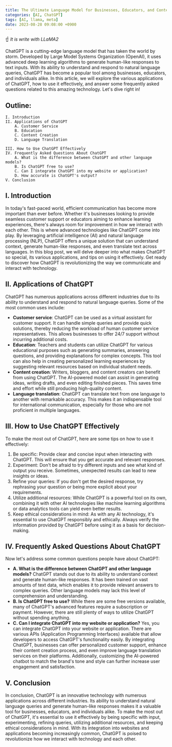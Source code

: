 ```yaml
---
title: The Ultimate Language Model for Businesses, Educators, and Content Creators | ChatGPT
categories: [AI, ChatGPT]
tags: [AI, llama, meta]
date: 2023-08-28 09:08:00 +0900
---
```

☝ _It is write with LLaMA2_

ChatGPT is a cutting-edge language model that has taken the world by storm. Developed by Large Model Systems Organization (OpenAI), it uses advanced deep learning algorithms to generate human-like responses to text inputs. With its ability to understand and respond to natural language queries, ChatGPT has become a popular tool among businesses, educators, and individuals alike. In this article, we will explore the various applications of ChatGPT, how to use it effectively, and answer some frequently asked questions related to this amazing technology. Let's dive right in!

Outline:
--------
```
I. Introduction
II. Applications of ChatGPT
    A. Customer Service
    B. Education
    C. Content Creation
    D. Language Translation

III. How to Use ChatGPT Effectively
IV. Frequently Asked Questions About ChatGPT
    A. What is the difference between ChatGPT and other language models?
    B. Is ChatGPT free to use?
    C. Can I integrate ChatGPT into my website or application?
    D. How accurate is ChatGPT's output?
V. Conclusion
```
I. Introduction
---------------

In today's fast-paced world, efficient communication has become more important than ever before. Whether it's businesses looking to provide seamless customer support or educators aiming to enhance learning experiences, there's always room for improvement in how we interact with each other. This is where advanced technologies like ChatGPT come into play. By leveraging artificial intelligence (AI) and natural language processing (NLP), ChatGPT offers a unique solution that can understand context, generate human-like responses, and even translate text across languages. In this blog post, we will delve deeper into what makes ChatGPT so special, its various applications, and tips on using it effectively. Get ready to discover how ChatGPT is revolutionizing the way we communicate and interact with technology.

II. Applications of ChatGPT
---------------------------
ChatGPT has numerous applications across different industries due to its ability to understand and respond to natural language queries. Some of the most common uses include:

* **Customer service**: ChatGPT can be used as a virtual assistant for customer support. It can handle simple queries and provide quick solutions, thereby reducing the workload of human customer service representatives. This allows businesses to offer 24/7 support without incurring additional costs.
* **Education**: Teachers and students can utilize ChatGPT for various educational purposes such as generating summaries, answering questions, and providing explanations for complex concepts. This tool can also help in creating personalized learning experiences by suggesting relevant resources based on individual student needs.
* **Content creation**: Writers, bloggers, and content creators can benefit from using ChatGPT. The AI-powered model can assist in generating ideas, writing drafts, and even editing finished pieces. This saves time and effort while still producing high-quality content.
* **Language translation**: ChatGPT can translate text from one language to another with remarkable accuracy. This makes it an indispensable tool for international communication, especially for those who are not proficient in multiple languages.

III. How to Use ChatGPT Effectively
-----------------------------------
To make the most out of ChatGPT, here are some tips on how to use it effectively:

1. Be specific: Provide clear and concise input when interacting with ChatGPT. This will ensure that you get accurate and relevant responses.
2. Experiment: Don't be afraid to try different inputs and see what kind of output you receive. Sometimes, unexpected results can lead to new insights or ideas.
3. Refine your queries: If you don't get the desired response, try rephrasing your question or being more explicit about your requirements.
4. Utilize additional resources: While ChatGPT is a powerful tool on its own, combining it with other AI technologies like machine learning algorithms or data analytics tools can yield even better results.
5. Keep ethical considerations in mind: As with any AI technology, it's essential to use ChatGPT responsibly and ethically. Always verify the information provided by ChatGPT before using it as a basis for decision-making.

IV. Frequently Asked Questions About ChatGPT
--------------------------------------------
Now let's address some common questions people have about ChatGPT:

* **A. What is the difference between ChatGPT and other language models?** ChatGPT stands out due to its ability to understand context and generate human-like responses. It has been trained on vast amounts of text data, which enables it to provide relevant answers to complex queries. Other language models may lack this level of comprehension and understanding.
* **B. Is ChatGPT free to use?** While there are some free versions available, many of ChatGPT's advanced features require a subscription or payment. However, there are still plenty of ways to utilize ChatGPT without spending anything.
* **C. Can I integrate ChatGPT into my website or application?** 
Yes, you can integrate ChatGPT into your website or application. There are various APIs (Application Programming Interfaces) available that allow developers to access ChatGPT's functionality easily. By integrating ChatGPT, businesses can offer personalized customer support, enhance their content creation process, and even improve language translation services on their platforms. Additionally, customizing the AI-powered chatbot to match the brand's tone and style can further increase user engagement and satisfaction.

V. Conclusion
-------------
In conclusion, ChatGPT is an innovative technology with numerous applications across different industries. Its ability to understand natural language queries and generate human-like responses makes it a valuable tool for businesses, educators, and individuals alike. To make the most out of ChatGPT, it's essential to use it effectively by being specific with input, experimenting, refining queries, utilizing additional resources, and keeping ethical considerations in mind. With its integration into websites and applications becoming increasingly common, ChatGPT is poised to revolutionize how we interact with technology and each other.